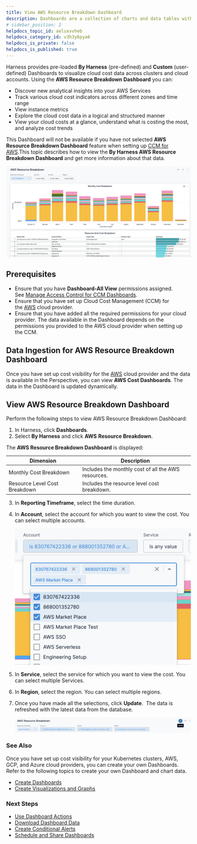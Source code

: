 ```yaml
---
title: View AWS Resource Breakdown Dashboard
description: Dashboards are a collection of charts and data tables with filters that you can use to get at the data you're interested in. Dashboards serve as a platform for data modeling and analytics using a com…
# sidebar_position: 2
helpdocs_topic_id: aeluxvvheb
helpdocs_category_id: v3h3y6pya6
helpdocs_is_private: false
helpdocs_is_published: true
---
```



Harness provides pre-loaded **By Harness** (pre-defined) and **Custom** (user-defined) Dashboards to visualize cloud cost data across clusters and cloud accounts. Using the **AWS Resource Breakdown Dashboard** you can:

* Discover new analytical insights into your AWS Services
* Track various cloud cost indicators across different zones and time range
* View instance metrics
* Explore the cloud cost data in a logical and structured manner
* View your cloud costs at a glance, understand what is costing the most, and analyze cost trends

This Dashboard will not be available if you have not selected **AWS** **Resource Breakdown Dashboard** feature when setting up [CCM for AWS](../../../1-onboard-with-cloud-cost-management/set-up-cloud-cost-management/set-up-cost-visibility-for-aws.md).This topic describes how to view the **By Harness AWS Resource Breakdown Dashboard** and get more information about that data.

![](./static/view-aws-resource-breakdown-cost-dashboard-47.png)


## Prerequisites

* Ensure that you have **Dashboard-All View** permissions assigned. See [Manage Access Control for CCM Dashboards](../access-control/manage-access-control-for-ccm-dashboards.md).
* Ensure that you have set up Cloud Cost Management (CCM) for the [AWS](../../../1-onboard-with-cloud-cost-management/set-up-cloud-cost-management/set-up-cost-visibility-for-aws.md) cloud provider.
* Ensure that you have added all the required permissions for your cloud provider. The data available in the Dashboard depends on the permissions you provided to the AWS cloud provider when setting up the CCM. 

## Data Ingestion for AWS Resource Breakdown Dashboard

Once you have set up cost visibility for the [AWS](../../../1-onboard-with-cloud-cost-management/set-up-cloud-cost-management/set-up-cost-visibility-for-aws.md) cloud provider and the data is available in the Perspective, you can view **AWS Cost Dashboards**. The data in the Dashboard is updated dynamically.

## View AWS Resource Breakdown Dashboard

Perform the following steps to view AWS Resource Breakdown Dashboard:

1. In Harness, click **Dashboards**.
2. Select **By Harness** and click **AWS** **Resource Breakdown**.  
  
The **AWS Resource Breakdown Dashboard** is displayed:  

| **Dimension** | **Description** |
| --- | --- |
| Monthly Cost Breakdown | Includes the monthly cost of all the AWS resources. |
| Resource Level Cost Breakdown | Includes the resource level cost breakdown. |
3. In **Reporting Timeframe**, select the time duration.
4. In **Account**, select the account for which you want to view the cost. You can select multiple accounts.
   
     ![](./static/view-aws-resource-breakdown-cost-dashboard-48.png)
5. In **Service**, select the service for which you want to view the cost. You can select multiple Services.
6. In **Region**, select the region. You can select multiple regions.
7. Once you have made all the selections, click **Update**.  The data is refreshed with the latest data from the database.
   
     ![](./static/view-aws-resource-breakdown-cost-dashboard-49.png)

### See Also

Once you have set up cost visibility for your Kubernetes clusters, AWS, GCP, and Azure cloud providers, you can create your own Dashboards. Refer to the following topics to create your own Dashboard and chart data.

* [Create Dashboards](../../../../platform/18_Dashboards/create-dashboards.md)
* [Create Visualizations and Graphs](../../../../platform/18_Dashboards/create-visualizations-and-graphs.md)

### Next Steps

* [Use Dashboard Actions](../../../../platform/18_Dashboards/use-dashboard-actions.md)
* [Download Dashboard Data](../../../../platform/18_Dashboards/download-dashboard-data.md)
* [Create Conditional Alerts](../../../../platform/18_Dashboards/create-conditional-alerts.md)
* [Schedule and Share Dashboards](../../../../platform/18_Dashboards/share-dashboards.md)

